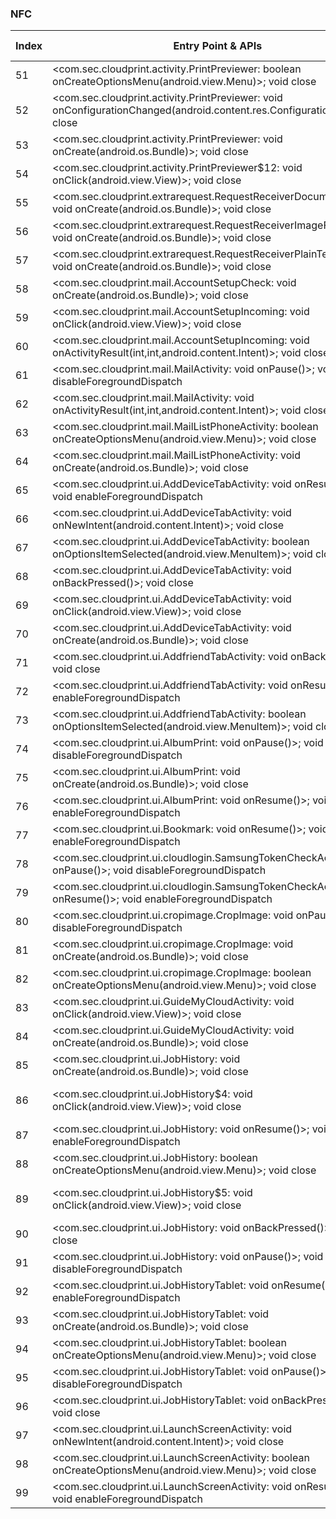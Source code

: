 ### NFC
| Index | Entry Point & APIs | Screen shot | Resource id | Label |
| ------------- | ------------- | ------------- |-------------|-------------|
| 51 | <com.sec.cloudprint.activity.PrintPreviewer: boolean onCreateOptionsMenu(android.view.Menu)>; void close | ![](D:\COSMOS\output\py\Play_win8\Productivity\com.sec.cloudprint\com.sec.cloudprint.activity.PrintPreviewer.png) |  | |
| 52 | <com.sec.cloudprint.activity.PrintPreviewer: void onConfigurationChanged(android.content.res.Configuration)>; void close | ![](D:\COSMOS\output\py\Play_win8\Productivity\com.sec.cloudprint\com.sec.cloudprint.activity.PrintPreviewer.png) |  | |
| 53 | <com.sec.cloudprint.activity.PrintPreviewer: void onCreate(android.os.Bundle)>; void close | ![](D:\COSMOS\output\py\Play_win8\Productivity\com.sec.cloudprint\com.sec.cloudprint.activity.PrintPreviewer.png) |  | |
| 54 | <com.sec.cloudprint.activity.PrintPreviewer$12: void onClick(android.view.View)>; void close | ![](D:\COSMOS\output\py\Play_win8\Productivity\com.sec.cloudprint\com.sec.cloudprint.activity.PrintPreviewer.png) |  | |
| 55 | <com.sec.cloudprint.extrarequest.RequestReceiverDocumentForPrint: void onCreate(android.os.Bundle)>; void close | ![](D:\COSMOS\output\py\Play_win8\Productivity\com.sec.cloudprint\com.sec.cloudprint.extrarequest.RequestReceiverDocumentForPrint.png) |  | |
| 56 | <com.sec.cloudprint.extrarequest.RequestReceiverImageForPrint: void onCreate(android.os.Bundle)>; void close | ![](D:\COSMOS\output\py\Play_win8\Productivity\com.sec.cloudprint\com.sec.cloudprint.extrarequest.RequestReceiverImageForPrint.png) |  | |
| 57 | <com.sec.cloudprint.extrarequest.RequestReceiverPlainTextForPrint: void onCreate(android.os.Bundle)>; void close | ![](D:\COSMOS\output\py\Play_win8\Productivity\com.sec.cloudprint\com.sec.cloudprint.extrarequest.RequestReceiverPlainTextForPrint.png) |  | |
| 58 | <com.sec.cloudprint.mail.AccountSetupCheck: void onCreate(android.os.Bundle)>; void close | ![](D:\COSMOS\output\py\Play_win8\Productivity\com.sec.cloudprint\com.sec.cloudprint.mail.AccountSetupCheck.png) |  | |
| 59 | <com.sec.cloudprint.mail.AccountSetupIncoming: void onClick(android.view.View)>; void close | ![](D:\COSMOS\output\py\Play_win8\Productivity\com.sec.cloudprint\com.sec.cloudprint.mail.AccountSetupIncoming.png) |  | |
| 60 | <com.sec.cloudprint.mail.AccountSetupIncoming: void onActivityResult(int,int,android.content.Intent)>; void close | ![](D:\COSMOS\output\py\Play_win8\Productivity\com.sec.cloudprint\com.sec.cloudprint.mail.AccountSetupIncoming.png) |  | |
| 61 | <com.sec.cloudprint.mail.MailActivity: void onPause()>; void disableForegroundDispatch | ![](D:\COSMOS\output\py\Play_win8\Productivity\com.sec.cloudprint\com.sec.cloudprint.mail.MailActivity.png) |  | |
| 62 | <com.sec.cloudprint.mail.MailActivity: void onActivityResult(int,int,android.content.Intent)>; void close | ![](D:\COSMOS\output\py\Play_win8\Productivity\com.sec.cloudprint\com.sec.cloudprint.mail.MailActivity.png) |  | |
| 63 | <com.sec.cloudprint.mail.MailListPhoneActivity: boolean onCreateOptionsMenu(android.view.Menu)>; void close | ![](D:\COSMOS\output\py\Play_win8\Productivity\com.sec.cloudprint\com.sec.cloudprint.mail.MailListPhoneActivity.png) |  | |
| 64 | <com.sec.cloudprint.mail.MailListPhoneActivity: void onCreate(android.os.Bundle)>; void close | ![](D:\COSMOS\output\py\Play_win8\Productivity\com.sec.cloudprint\com.sec.cloudprint.mail.MailListPhoneActivity.png) |  | |
| 65 | <com.sec.cloudprint.ui.AddDeviceTabActivity: void onResume()>; void enableForegroundDispatch | ![](D:\COSMOS\output\py\Play_win8\Productivity\com.sec.cloudprint\com.sec.cloudprint.ui.AddDeviceTabActivity.png) |  | |
| 66 | <com.sec.cloudprint.ui.AddDeviceTabActivity: void onNewIntent(android.content.Intent)>; void close | ![](D:\COSMOS\output\py\Play_win8\Productivity\com.sec.cloudprint\com.sec.cloudprint.ui.AddDeviceTabActivity.png) |  | |
| 67 | <com.sec.cloudprint.ui.AddDeviceTabActivity: boolean onOptionsItemSelected(android.view.MenuItem)>; void close | ![](D:\COSMOS\output\py\Play_win8\Productivity\com.sec.cloudprint\com.sec.cloudprint.ui.AddDeviceTabActivity.png) |  | |
| 68 | <com.sec.cloudprint.ui.AddDeviceTabActivity: void onBackPressed()>; void close | ![](D:\COSMOS\output\py\Play_win8\Productivity\com.sec.cloudprint\com.sec.cloudprint.ui.AddDeviceTabActivity.png) |  | |
| 69 | <com.sec.cloudprint.ui.AddDeviceTabActivity: void onClick(android.view.View)>; void close | ![](D:\COSMOS\output\py\Play_win8\Productivity\com.sec.cloudprint\com.sec.cloudprint.ui.AddDeviceTabActivity.png) |  | |
| 70 | <com.sec.cloudprint.ui.AddDeviceTabActivity: void onCreate(android.os.Bundle)>; void close | ![](D:\COSMOS\output\py\Play_win8\Productivity\com.sec.cloudprint\com.sec.cloudprint.ui.AddDeviceTabActivity.png) |  | |
| 71 | <com.sec.cloudprint.ui.AddfriendTabActivity: void onBackPressed()>; void close | ![](D:\COSMOS\output\py\Play_win8\Productivity\com.sec.cloudprint\com.sec.cloudprint.ui.AddfriendTabActivity.png) |  | |
| 72 | <com.sec.cloudprint.ui.AddfriendTabActivity: void onResume()>; void enableForegroundDispatch | ![](D:\COSMOS\output\py\Play_win8\Productivity\com.sec.cloudprint\com.sec.cloudprint.ui.AddfriendTabActivity.png) |  | |
| 73 | <com.sec.cloudprint.ui.AddfriendTabActivity: boolean onOptionsItemSelected(android.view.MenuItem)>; void close | ![](D:\COSMOS\output\py\Play_win8\Productivity\com.sec.cloudprint\com.sec.cloudprint.ui.AddfriendTabActivity.png) |  | |
| 74 | <com.sec.cloudprint.ui.AlbumPrint: void onPause()>; void disableForegroundDispatch | ![](D:\COSMOS\output\py\Play_win8\Productivity\com.sec.cloudprint\com.sec.cloudprint.ui.AlbumPrint.png) |  | |
| 75 | <com.sec.cloudprint.ui.AlbumPrint: void onCreate(android.os.Bundle)>; void close | ![](D:\COSMOS\output\py\Play_win8\Productivity\com.sec.cloudprint\com.sec.cloudprint.ui.AlbumPrint.png) |  | |
| 76 | <com.sec.cloudprint.ui.AlbumPrint: void onResume()>; void enableForegroundDispatch | ![](D:\COSMOS\output\py\Play_win8\Productivity\com.sec.cloudprint\com.sec.cloudprint.ui.AlbumPrint.png) |  | |
| 77 | <com.sec.cloudprint.ui.Bookmark: void onResume()>; void enableForegroundDispatch | ![](D:\COSMOS\output\py\Play_win8\Productivity\com.sec.cloudprint\com.sec.cloudprint.ui.Bookmark.png) |  | |
| 78 | <com.sec.cloudprint.ui.cloudlogin.SamsungTokenCheckActivity: void onPause()>; void disableForegroundDispatch | ![](D:\COSMOS\output\py\Play_win8\Productivity\com.sec.cloudprint\com.sec.cloudprint.ui.cloudlogin.SamsungTokenCheckActivity.png) |  | |
| 79 | <com.sec.cloudprint.ui.cloudlogin.SamsungTokenCheckActivity: void onResume()>; void enableForegroundDispatch | ![](D:\COSMOS\output\py\Play_win8\Productivity\com.sec.cloudprint\com.sec.cloudprint.ui.cloudlogin.SamsungTokenCheckActivity.png) |  | |
| 80 | <com.sec.cloudprint.ui.cropimage.CropImage: void onPause()>; void disableForegroundDispatch | ![](D:\COSMOS\output\py\Play_win8\Productivity\com.sec.cloudprint\com.sec.cloudprint.ui.cropimage.CropImage.png) |  | |
| 81 | <com.sec.cloudprint.ui.cropimage.CropImage: void onCreate(android.os.Bundle)>; void close | ![](D:\COSMOS\output\py\Play_win8\Productivity\com.sec.cloudprint\com.sec.cloudprint.ui.cropimage.CropImage.png) |  | |
| 82 | <com.sec.cloudprint.ui.cropimage.CropImage: boolean onCreateOptionsMenu(android.view.Menu)>; void close | ![](D:\COSMOS\output\py\Play_win8\Productivity\com.sec.cloudprint\com.sec.cloudprint.ui.cropimage.CropImage.png) |  | |
| 83 | <com.sec.cloudprint.ui.GuideMyCloudActivity: void onClick(android.view.View)>; void close | ![](D:\COSMOS\output\py\Play_win8\Productivity\com.sec.cloudprint\com.sec.cloudprint.ui.GuideMyCloudActivity.png) |  | |
| 84 | <com.sec.cloudprint.ui.GuideMyCloudActivity: void onCreate(android.os.Bundle)>; void close | ![](D:\COSMOS\output\py\Play_win8\Productivity\com.sec.cloudprint\com.sec.cloudprint.ui.GuideMyCloudActivity.png) |  | |
| 85 | <com.sec.cloudprint.ui.JobHistory: void onCreate(android.os.Bundle)>; void close | ![](D:\COSMOS\output\py\Play_win8\Productivity\com.sec.cloudprint\com.sec.cloudprint.ui.JobHistory.png) |  | |
| 86 | <com.sec.cloudprint.ui.JobHistory$4: void onClick(android.view.View)>; void close | ![](D:\COSMOS\output\py\Play_win8\Productivity\com.sec.cloudprint\com.sec.cloudprint.ui.JobHistory.png) | {'2131493248': <sensitive_component.SensitiveComponent.SensitiveView object at 0x0000026B8C98CC88>} | |
| 87 | <com.sec.cloudprint.ui.JobHistory: void onResume()>; void enableForegroundDispatch | ![](D:\COSMOS\output\py\Play_win8\Productivity\com.sec.cloudprint\com.sec.cloudprint.ui.JobHistory.png) |  | |
| 88 | <com.sec.cloudprint.ui.JobHistory: boolean onCreateOptionsMenu(android.view.Menu)>; void close | ![](D:\COSMOS\output\py\Play_win8\Productivity\com.sec.cloudprint\com.sec.cloudprint.ui.JobHistory.png) |  | |
| 89 | <com.sec.cloudprint.ui.JobHistory$5: void onClick(android.view.View)>; void close | ![](D:\COSMOS\output\py\Play_win8\Productivity\com.sec.cloudprint\com.sec.cloudprint.ui.JobHistory.png) | {'2131493248': <sensitive_component.SensitiveComponent.SensitiveView object at 0x0000026B8C98CCC0>} | |
| 90 | <com.sec.cloudprint.ui.JobHistory: void onBackPressed()>; void close | ![](D:\COSMOS\output\py\Play_win8\Productivity\com.sec.cloudprint\com.sec.cloudprint.ui.JobHistory.png) |  | |
| 91 | <com.sec.cloudprint.ui.JobHistory: void onPause()>; void disableForegroundDispatch | ![](D:\COSMOS\output\py\Play_win8\Productivity\com.sec.cloudprint\com.sec.cloudprint.ui.JobHistory.png) |  | |
| 92 | <com.sec.cloudprint.ui.JobHistoryTablet: void onResume()>; void enableForegroundDispatch | ![](D:\COSMOS\output\py\Play_win8\Productivity\com.sec.cloudprint\com.sec.cloudprint.ui.JobHistoryTablet.png) |  | |
| 93 | <com.sec.cloudprint.ui.JobHistoryTablet: void onCreate(android.os.Bundle)>; void close | ![](D:\COSMOS\output\py\Play_win8\Productivity\com.sec.cloudprint\com.sec.cloudprint.ui.JobHistoryTablet.png) |  | |
| 94 | <com.sec.cloudprint.ui.JobHistoryTablet: boolean onCreateOptionsMenu(android.view.Menu)>; void close | ![](D:\COSMOS\output\py\Play_win8\Productivity\com.sec.cloudprint\com.sec.cloudprint.ui.JobHistoryTablet.png) |  | |
| 95 | <com.sec.cloudprint.ui.JobHistoryTablet: void onPause()>; void disableForegroundDispatch | ![](D:\COSMOS\output\py\Play_win8\Productivity\com.sec.cloudprint\com.sec.cloudprint.ui.JobHistoryTablet.png) |  | |
| 96 | <com.sec.cloudprint.ui.JobHistoryTablet: void onBackPressed()>; void close | ![](D:\COSMOS\output\py\Play_win8\Productivity\com.sec.cloudprint\com.sec.cloudprint.ui.JobHistoryTablet.png) |  | |
| 97 | <com.sec.cloudprint.ui.LaunchScreenActivity: void onNewIntent(android.content.Intent)>; void close | ![](D:\COSMOS\output\py\Play_win8\Productivity\com.sec.cloudprint\com.sec.cloudprint.ui.LaunchScreenActivity.png) |  | |
| 98 | <com.sec.cloudprint.ui.LaunchScreenActivity: boolean onCreateOptionsMenu(android.view.Menu)>; void close | ![](D:\COSMOS\output\py\Play_win8\Productivity\com.sec.cloudprint\com.sec.cloudprint.ui.LaunchScreenActivity.png) |  | |
| 99 | <com.sec.cloudprint.ui.LaunchScreenActivity: void onResume()>; void enableForegroundDispatch | ![](D:\COSMOS\output\py\Play_win8\Productivity\com.sec.cloudprint\com.sec.cloudprint.ui.LaunchScreenActivity.png) |  | |
